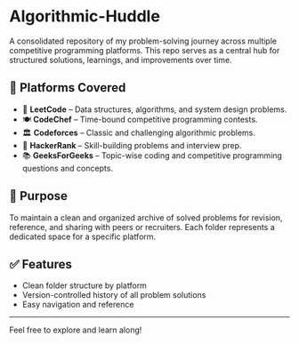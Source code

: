 # Algorithmic-Huddle

A consolidated repository of my problem-solving journey across multiple competitive programming platforms. This repo serves as a central hub for structured solutions, learnings, and improvements over time.

## 📂 Platforms Covered

- 📘 **LeetCode** – Data structures, algorithms, and system design problems.
- 🍽️ **CodeChef** – Time-bound competitive programming contests.
- 🏛️ **Codeforces** – Classic and challenging algorithmic problems.
- 💼 **HackerRank** – Skill-building problems and interview prep.
- 📚 **GeeksForGeeks** – Topic-wise coding and competitive programming questions and concepts.

## 🚀 Purpose

To maintain a clean and organized archive of solved problems for revision, reference, and sharing with peers or recruiters. Each folder represents a dedicated space for a specific platform.

## ✅ Features

- Clean folder structure by platform
- Version-controlled history of all problem solutions
- Easy navigation and reference

---

Feel free to explore and learn along!